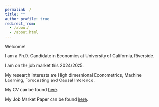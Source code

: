 ```yaml
---
permalink: /
title: ""
author_profile: true
redirect_from: 
  - /about/
  - /about.html
---
```


Welcome!

I am a Ph.D. Candidate in Economics at University of California, Riverside.

I am on the job market this 2024/2025.

My research interests are High dimesnional Econometrics, Machine Learning, Forecasting and Causal Inference.

My CV can be found <a href="http://daanishpadha.github.io/files/Acad_CV.pdf" target="_blank" rel="noopener noreferrer">here</a>.

My Job Market Paper can be found <a href="http://daanishpadha.github.io/files/JMP.pdf" target="_blank" rel="noopener noreferrer">here</a>.

